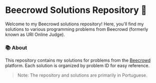 # Beecrowd Solutions Repository 🐝

Welcome to my Beecrowd solutions repository! Here, you'll find my solutions to various programming problems from Beecrowd (formerly known as URI Online Judge).

### 📚 About

This repository contains my solutions for problems from the [Beecrowd](https://judge.beecrowd.com/) platform. Each solution is organized by problem ID for easy reference.

> Note: The repository and solutions are primarily in Portuguese.
